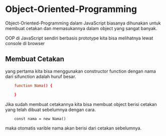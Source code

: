 # Object-Oriented-Programming  

Object-Oriented-Programming dalam JavaScript biasanya dihunakan untuk membuat cetakan dan memasukannya dalam object yang sangat banyak.  

OOP di JavaScript sendiri berbasis prototype kita bisa melihatnya lewat console di browser  

## Membuat Cetakan

yang pertama kita bisa menggunakan constructor function dengan nama dari sifunction adalah huruf besar.  
``` cf
    function Nama() {

    }
```

Jika sudah membuat cetakannya kita bisa membuat object berisi cetakan yang telah dibuat sebelumnya dengan cara.  
``` new
    const nama = new Nama()
```

maka otomatis varible nama akan berisi dari cetakan sebelumnya.  
